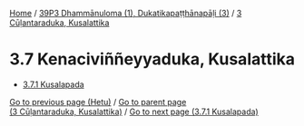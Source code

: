 
[Home](/) / [39P3 Dhammānuloma (1), Dukatikapaṭṭhānapāḷi (3)](...md) / [3 Cūḷantaraduka, Kusalattika](../39P3/3.md)

# 3.7 Kenaciviññeyyaduka, Kusalattika

* [3.7.1 Kusalapada](3.7/3.7.1.md)

[Go to previous page (Hetu)](3.6/3.6.3/3.6.3.1--7/Paccayacatukka/etu.md) / [Go to parent page (3 Cūḷantaraduka, Kusalattika)](../39P3/3.md) / [Go to next page (3.7.1 Kusalapada)](3.7/3.7.1.md)


